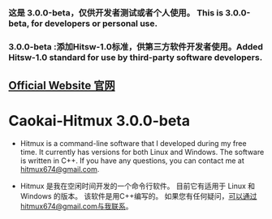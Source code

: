 ### 这是 3.0.0-beta，仅供开发者测试或者个人使用。 This is 3.0.0-beta, for developers or personal use.
### 3.0.0-beta :添加Hitsw-1.0标准，供第三方软件开发者使用。Added Hitsw-1.0 standard for use by third-party software developers.


## [Official Website 官网](https://hitmux.top)



Caokai-Hitmux 3.0.0-beta
====================

* Hitmux is a command-line software that I developed during my free time. 
It currently has versions for both Linux and Windows.
The software is written in C++. 
If you have any questions, you can contact me at hitmux674@gmail.com.

* Hitmux 是我在空闲时间开发的一个命令行软件。 
目前它有适用于 Linux 和 Windows 的版本。
该软件是用C++编写的。 
如果您有任何疑问，可以通过hitmux674@gmail.com与我联系。
